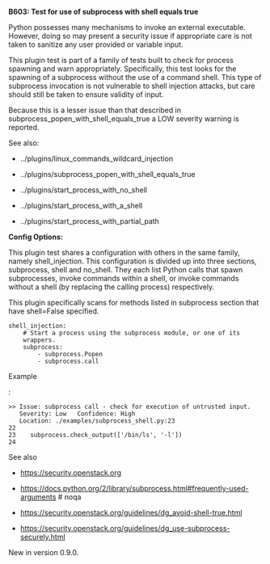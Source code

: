 **B603: Test for use of subprocess with shell equals true**

Python possesses many mechanisms to invoke an external executable. However,
doing so may present a security issue if appropriate care is not taken to
sanitize any user provided or variable input.

This plugin test is part of a family of tests built to check for process
spawning and warn appropriately. Specifically, this test looks for the
spawning of a subprocess without the use of a command shell. This type of
subprocess invocation is not vulnerable to shell injection attacks, but
care should still be taken to ensure validity of input.

Because this is a lesser issue than that described in
subprocess_popen_with_shell_equals_true a LOW severity warning is
reported.

See also:

* ../plugins/linux_commands_wildcard_injection

* ../plugins/subprocess_popen_with_shell_equals_true

* ../plugins/start_process_with_no_shell

* ../plugins/start_process_with_a_shell

* ../plugins/start_process_with_partial_path

**Config Options:**

This plugin test shares a configuration with others in the same family,
namely shell_injection. This configuration is divided up into three
sections, subprocess, shell and no_shell. They each list Python calls
that spawn subprocesses, invoke commands within a shell, or invoke commands
without a shell (by replacing the calling process) respectively.

This plugin specifically scans for methods listed in subprocess section
that have shell=False specified.  

```
shell_injection:
    # Start a process using the subprocess module, or one of its
    wrappers.
    subprocess:
        - subprocess.Popen
        - subprocess.call
```

Example

:   

```
>> Issue: subprocess call - check for execution of untrusted input.
   Severity: Low   Confidence: High
   Location: ./examples/subprocess_shell.py:23
22
23    subprocess.check_output(['/bin/ls', '-l'])
24
```

See also

* <https://security.openstack.org>

* <https://docs.python.org/2/library/subprocess.html#frequently-used-arguments> # noqa

* <https://security.openstack.org/guidelines/dg_avoid-shell-true.html>

* <https://security.openstack.org/guidelines/dg_use-subprocess-securely.html>

New in version 0.9.0.


